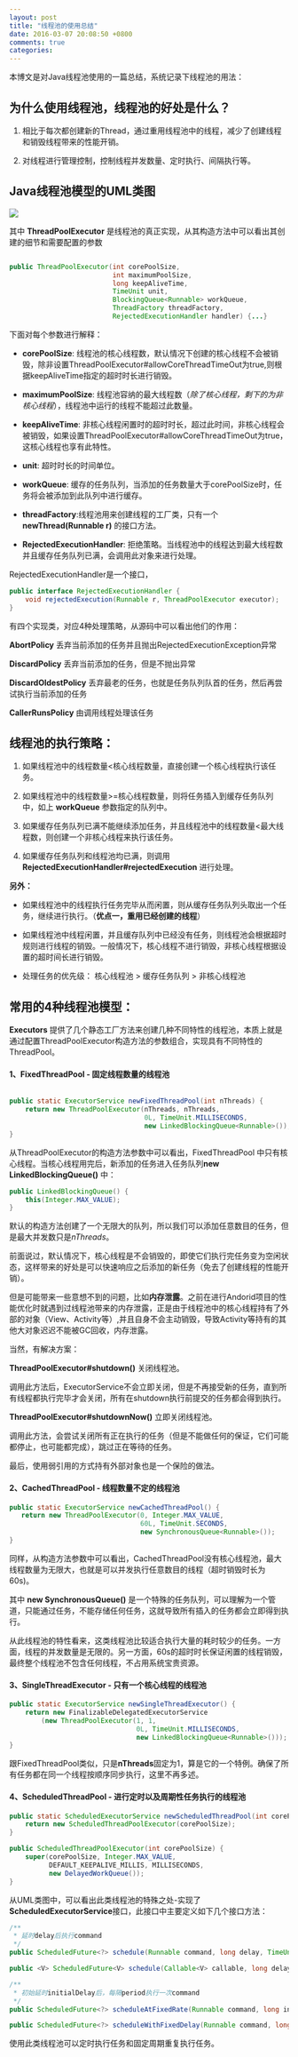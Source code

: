 ```yaml
---
layout: post
title: "线程池的使用总结"
date: 2016-03-07 20:08:50 +0800
comments: true
categories:
---
```


本博文是对Java线程池使用的一篇总结，系统记录下线程池的用法：

## 为什么使用线程池，线程池的好处是什么？

1. 相比于每次都创建新的Thread，通过重用线程池中的线程，减少了创建线程和销毁线程带来的性能开销。

2. 对线程进行管理控制，控制线程并发数量、定时执行、间隔执行等。

<!-- more -->

## Java线程池模型的UML类图

![](/images/articles/threadpool.png)

其中 **ThreadPoolExecutor** 是线程池的真正实现，从其构造方法中可以看出其创建的细节和需要配置的参数

``` java

public ThreadPoolExecutor(int corePoolSize,
                          int maximumPoolSize,
                          long keepAliveTime,
                          TimeUnit unit,
                          BlockingQueue<Runnable> workQueue,
                          ThreadFactory threadFactory,
                          RejectedExecutionHandler handler) {...}

```

下面对每个参数进行解释：

- **corePoolSize**: 线程池的核心线程数，默认情况下创建的核心线程不会被销毁，除非设置ThreadPoolExecutor#allowCoreThreadTimeOut为true,则根据keepAliveTime指定的超时时长进行销毁。

- **maximumPoolSize**: 线程池容纳的最大线程数（*除了核心线程，剩下的为非核心线程*），线程池中运行的线程不能超过此数量。

- **keepAliveTime**: 非核心线程闲置时的超时时长，超过此时间，非核心线程会被销毁，如果设置ThreadPoolExecutor#allowCoreThreadTimeOut为true，这核心线程也享有此特性。

- **unit**: 超时时长的时间单位。

- **workQueue**: 缓存的任务队列，当添加的任务数量大于corePoolSize时，任务将会被添加到此队列中进行缓存。

- **threadFactory**:线程池用来创建线程的工厂类，只有一个**newThread(Runnable r)** 的接口方法。

- **RejectedExecutionHandler**: 拒绝策略。当线程池中的线程达到最大线程数并且缓存任务队列已满，会调用此对象来进行处理。

RejectedExecutionHandler是一个接口，

```java
public interface RejectedExecutionHandler {
    void rejectedExecution(Runnable r, ThreadPoolExecutor executor);
}
```

有四个实现类，对应4种处理策略，从源码中可以看出他们的作用：

**AbortPolicy** 丢弃当前添加的任务并且抛出RejectedExecutionException异常

**DiscardPolicy** 丢弃当前添加的任务，但是不抛出异常

**DiscardOldestPolicy** 丢弃最老的任务，也就是任务队列队首的任务，然后再尝试执行当前添加的任务

**CallerRunsPolicy** 由调用线程处理该任务

## 线程池的执行策略：

1. 如果线程池中的线程数量<核心线程数量，直接创建一个核心线程执行该任务。

2. 如果线程池中的线程数量>=核心线程数量，则将任务插入到缓存任务队列中，如上 **workQueue** 参数指定的队列中。

3. 如果缓存任务队列已满不能继续添加任务，并且线程池中的线程数量<最大线程数，则创建一个非核心线程来执行该任务。

4. 如果缓存任务队列和线程池均已满，则调用 **RejectedExecutionHandler#rejectedExecution** 进行处理。

**另外：**

- 如果线程池中的线程执行任务完毕从而闲置，则从缓存任务队列头取出一个任务，继续进行执行。（**优点一，重用已经创建的线程**）

- 如果线程池中线程闲置，并且缓存队列中已经没有任务，则线程池会根据超时规则进行线程的销毁。一般情况下，核心线程不进行销毁，非核心线程根据设置的超时间长进行销毁。

- 处理任务的优先级： 核心线程池 > 缓存任务队列 > 非核心线程池


## 常用的4种线程池模型：

**Executors** 提供了几个静态工厂方法来创建几种不同特性的线程池，本质上就是通过配置ThreadPoolExecutor构造方法的参数组合，实现具有不同特性的ThreadPool。

#### 1、FixedThreadPool - 固定线程数量的线程池
```java

public static ExecutorService newFixedThreadPool(int nThreads) {
    return new ThreadPoolExecutor(nThreads, nThreads,
                                  0L, TimeUnit.MILLISECONDS,
                                  new LinkedBlockingQueue<Runnable>());
}

```

从ThreadPoolExecutor的构造方法参数中可以看出，FixedThreadPool 中只有核心线程。当核心线程用完后，新添加的任务进入任务队列**new LinkedBlockingQueue<Runnable>()** 中：

```java
public LinkedBlockingQueue() {
    this(Integer.MAX_VALUE);
}
```

默认的构造方法创建了一个无限大的队列，所以我们可以添加任意数目的任务，但是最大并发数只是*nThreads*。

前面说过，默认情况下，核心线程是不会销毁的，即使它们执行完任务变为空闲状态，这样带来的好处是可以快速响应之后添加的新任务（免去了创建线程的性能开销）。

但是可能带来一些意想不到的问题，比如**内存泄露**。之前在进行Andorid项目的性能优化时就遇到过线程池带来的内存泄露，正是由于线程池中的核心线程持有了外部的对象（View、Activity等）,并且自身不会主动销毁，导致Activity等持有的其他大对象迟迟不能被GC回收，内存泄露。

当然，有解决方案：

**ThreadPoolExecutor#shutdown()** 关闭线程池。

 调用此方法后，ExecutorService不会立即关闭，但是不再接受新的任务，直到所有线程都执行完毕才会关闭，所有在shutdown执行前提交的任务都会得到执行。

**ThreadPoolExecutor#shutdownNow()** 立即关闭线程池。

调用此方法，会尝试关闭所有正在执行的任务（但是不能做任何的保证，它们可能都停止，也可能都完成），跳过正在等待的任务。


最后，使用弱引用的方式持有外部对象也是一个保险的做法。


#### 2、CachedThreadPool - 线程数量不定的线程池

```java
public static ExecutorService newCachedThreadPool() {
   return new ThreadPoolExecutor(0, Integer.MAX_VALUE,
                                 60L, TimeUnit.SECONDS,
                                 new SynchronousQueue<Runnable>());
}
```

同样，从构造方法参数中可以看出，CachedThreadPool没有核心线程池，最大线程数量为无限大，也就是可以并发执行任意数目的线程（超时销毁时长为60s)。

其中 **new SynchronousQueue<Runnable>()** 是一个特殊的任务队列，可以理解为一个管道，只能通过任务，不能存储任何任务，这就导致所有插入的任务都会立即得到执行。

从此线程池的特性看来，这类线程池比较适合执行大量的耗时较少的任务。一方面，线程的并发数量是无限的。另一方面，60s的超时时长保证闲置的线程销毁，最终整个线程池不包含任何线程，不占用系统宝贵资源。

#### 3、SingleThreadExecutor - 只有一个核心线程的线程池

```java
public static ExecutorService newSingleThreadExecutor() {
    return new FinalizableDelegatedExecutorService
        (new ThreadPoolExecutor(1, 1,
                                0L, TimeUnit.MILLISECONDS,
                                new LinkedBlockingQueue<Runnable>()));
}
```
跟FixedThreadPool类似，只是**nThreads**固定为1，算是它的一个特例。确保了所有任务都在同一个线程按顺序同步执行，这里不再多述。

#### 4、ScheduledThreadPool - 进行定时以及周期性任务执行的线程池

```java
public static ScheduledExecutorService newScheduledThreadPool(int corePoolSize) {
    return new ScheduledThreadPoolExecutor(corePoolSize);
}
```
```java
public ScheduledThreadPoolExecutor(int corePoolSize) {
    super(corePoolSize, Integer.MAX_VALUE,
          DEFAULT_KEEPALIVE_MILLIS, MILLISECONDS,
          new DelayedWorkQueue());
}
```
从UML类图中，可以看出此类线程池的特殊之处-实现了**ScheduledExecutorService**接口，此接口中主要定义如下几个接口方法：

```java
/**
 * 延时delay后执行command
 */
public ScheduledFuture<?> schedule(Runnable command, long delay, TimeUnit unit);

public <V> ScheduledFuture<V> schedule(Callable<V> callable, long delay, TimeUnit unit);

/**
 * 初始延时initialDelay后，每隔period执行一次command
 */
public ScheduledFuture<?> scheduleAtFixedRate(Runnable command, long initialDelay, long period, TimeUnit unit);

public ScheduledFuture<?> scheduleWithFixedDelay(Runnable command, long initialDelay,long delay,TimeUnit unit);
```

使用此类线程池可以定时执行任务和固定周期重复执行任务。

